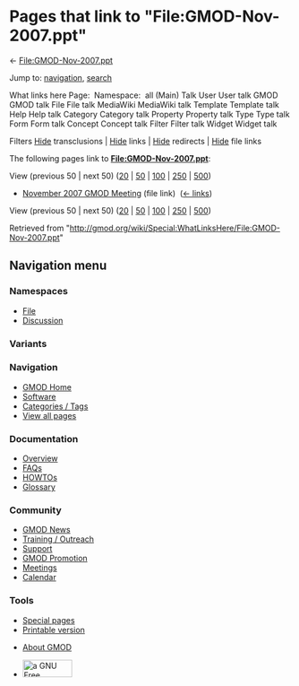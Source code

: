 <div id="mw-page-base" class="noprint">

</div>

<div id="mw-head-base" class="noprint">

</div>

<div id="content" class="mw-body" role="main">

<span id="top"></span>

<div id="mw-js-message" style="display:none;">

</div>



# <span dir="auto">Pages that link to "File:GMOD-Nov-2007.ppt"</span>

<div id="bodyContent">

<div id="contentSub">

←
[File:GMOD-Nov-2007.ppt](/wiki/File:GMOD-Nov-2007.ppt "File:GMOD-Nov-2007.ppt")

</div>

<div id="jump-to-nav" class="mw-jump">

Jump to: [navigation](#mw-navigation), [search](#p-search)

</div>

<div id="mw-content-text">

What links here Page:  Namespace:  all (Main) Talk User User talk GMOD
GMOD talk File File talk MediaWiki MediaWiki talk Template Template talk
Help Help talk Category Category talk Property Property talk Type Type
talk Form Form talk Concept Concept talk Filter Filter talk Widget
Widget talk

Filters
[Hide](/mediawiki/index.php?title=Special:WhatLinksHere/File:GMOD-Nov-2007.ppt&hidetrans=1 "Special:WhatLinksHere/File:GMOD-Nov-2007.ppt")
transclusions \|
[Hide](/mediawiki/index.php?title=Special:WhatLinksHere/File:GMOD-Nov-2007.ppt&hidelinks=1 "Special:WhatLinksHere/File:GMOD-Nov-2007.ppt")
links \|
[Hide](/mediawiki/index.php?title=Special:WhatLinksHere/File:GMOD-Nov-2007.ppt&hideredirs=1 "Special:WhatLinksHere/File:GMOD-Nov-2007.ppt")
redirects \|
[Hide](/mediawiki/index.php?title=Special:WhatLinksHere/File:GMOD-Nov-2007.ppt&hideimages=1 "Special:WhatLinksHere/File:GMOD-Nov-2007.ppt")
file links

The following pages link to
**[File:GMOD-Nov-2007.ppt](/wiki/File:GMOD-Nov-2007.ppt "File:GMOD-Nov-2007.ppt")**:

View (previous 50 \| next 50)
([20](/mediawiki/index.php?title=Special:WhatLinksHere/File:GMOD-Nov-2007.ppt&limit=20 "Special:WhatLinksHere/File:GMOD-Nov-2007.ppt")
\|
[50](/mediawiki/index.php?title=Special:WhatLinksHere/File:GMOD-Nov-2007.ppt&limit=50 "Special:WhatLinksHere/File:GMOD-Nov-2007.ppt")
\|
[100](/mediawiki/index.php?title=Special:WhatLinksHere/File:GMOD-Nov-2007.ppt&limit=100 "Special:WhatLinksHere/File:GMOD-Nov-2007.ppt")
\|
[250](/mediawiki/index.php?title=Special:WhatLinksHere/File:GMOD-Nov-2007.ppt&limit=250 "Special:WhatLinksHere/File:GMOD-Nov-2007.ppt")
\|
[500](/mediawiki/index.php?title=Special:WhatLinksHere/File:GMOD-Nov-2007.ppt&limit=500 "Special:WhatLinksHere/File:GMOD-Nov-2007.ppt"))

- [November 2007 GMOD
  Meeting](/wiki/November_2007_GMOD_Meeting "November 2007 GMOD Meeting")
  (file link) ‎ <span class="mw-whatlinkshere-tools">([←
  links](/mediawiki/index.php?title=Special:WhatLinksHere&target=November+2007+GMOD+Meeting "Special:WhatLinksHere"))</span>

View (previous 50 \| next 50)
([20](/mediawiki/index.php?title=Special:WhatLinksHere/File:GMOD-Nov-2007.ppt&limit=20 "Special:WhatLinksHere/File:GMOD-Nov-2007.ppt")
\|
[50](/mediawiki/index.php?title=Special:WhatLinksHere/File:GMOD-Nov-2007.ppt&limit=50 "Special:WhatLinksHere/File:GMOD-Nov-2007.ppt")
\|
[100](/mediawiki/index.php?title=Special:WhatLinksHere/File:GMOD-Nov-2007.ppt&limit=100 "Special:WhatLinksHere/File:GMOD-Nov-2007.ppt")
\|
[250](/mediawiki/index.php?title=Special:WhatLinksHere/File:GMOD-Nov-2007.ppt&limit=250 "Special:WhatLinksHere/File:GMOD-Nov-2007.ppt")
\|
[500](/mediawiki/index.php?title=Special:WhatLinksHere/File:GMOD-Nov-2007.ppt&limit=500 "Special:WhatLinksHere/File:GMOD-Nov-2007.ppt"))

</div>

<div class="printfooter">

Retrieved from
"<http://gmod.org/wiki/Special:WhatLinksHere/File:GMOD-Nov-2007.ppt>"

</div>

<div id="catlinks" class="catlinks catlinks-allhidden">

</div>

<div class="visualClear">

</div>

</div>

</div>

<div id="mw-navigation">

## Navigation menu

<div id="mw-head">



<div id="left-navigation">

<div id="p-namespaces" class="vectorTabs" role="navigation"
aria-labelledby="p-namespaces-label">

### Namespaces

- <span id="ca-nstab-image"><a href="/wiki/File:GMOD-Nov-2007.ppt" accesskey="c"
  title="View the file page [c]">File</a></span>
- <span id="ca-talk"><a
  href="/mediawiki/index.php?title=File_talk:GMOD-Nov-2007.ppt&amp;action=edit&amp;redlink=1"
  accesskey="t"
  title="Discussion about the content page [t]">Discussion</a></span>

</div>

<div id="p-variants" class="vectorMenu emptyPortlet" role="navigation"
aria-labelledby="p-variants-label">

### 

### Variants[](#)

<div class="menu">

</div>

</div>

</div>

<div id="right-navigation">





</div>



</div>

</div>

</div>

<div id="mw-panel">

<div id="p-logo" role="banner">

<a href="/wiki/Main_Page"
style="background-image: url(http://gmod.org/images/GMOD-cogs.png);"
title="Visit the main page"></a>

</div>

<div id="p-Navigation" class="portal" role="navigation"
aria-labelledby="p-Navigation-label">

### Navigation

<div class="body">

- <span id="n-GMOD-Home">[GMOD Home](/wiki/Main_Page)</span>
- <span id="n-Software">[Software](/wiki/GMOD_Components)</span>
- <span id="n-Categories-.2F-Tags">[Categories /
  Tags](/wiki/Categories)</span>
- <span id="n-View-all-pages">[View all
  pages](/wiki/Special:AllPages)</span>

</div>

</div>

<div id="p-Documentation" class="portal" role="navigation"
aria-labelledby="p-Documentation-label">

### Documentation

<div class="body">

- <span id="n-Overview">[Overview](/wiki/Overview)</span>
- <span id="n-FAQs">[FAQs](/wiki/Category:FAQ)</span>
- <span id="n-HOWTOs">[HOWTOs](/wiki/Category:HOWTO)</span>
- <span id="n-Glossary">[Glossary](/wiki/Glossary)</span>

</div>

</div>

<div id="p-Community" class="portal" role="navigation"
aria-labelledby="p-Community-label">

### Community

<div class="body">

- <span id="n-GMOD-News">[GMOD News](/wiki/GMOD_News)</span>
- <span id="n-Training-.2F-Outreach">[Training /
  Outreach](/wiki/Training_and_Outreach)</span>
- <span id="n-Support">[Support](/wiki/Support)</span>
- <span id="n-GMOD-Promotion">[GMOD
  Promotion](/wiki/GMOD_Promotion)</span>
- <span id="n-Meetings">[Meetings](/wiki/Meetings)</span>
- <span id="n-Calendar">[Calendar](/wiki/Calendar)</span>

</div>

</div>

<div id="p-tb" class="portal" role="navigation"
aria-labelledby="p-tb-label">

### Tools

<div class="body">

- <span id="t-specialpages"><a href="/wiki/Special:SpecialPages" accesskey="q"
  title="A list of all special pages [q]">Special pages</a></span>
- <span id="t-print"><a
  href="/mediawiki/index.php?title=Special:WhatLinksHere/File:GMOD-Nov-2007.ppt&amp;printable=yes"
  rel="alternate" accesskey="p"
  title="Printable version of this page [p]">Printable version</a></span>

</div>

</div>

</div>

</div>

<div id="footer" role="contentinfo">

- <span id="footer-places-about">[About
  GMOD](/wiki/GMOD:About "GMOD:About")</span>

<!-- -->

- <span id="footer-copyrightico">[<img src="http://www.gnu.org/graphics/gfdl-logo-small.png" width="88"
  height="31" alt="a GNU Free Documentation License" />](http://www.gnu.org/licenses/fdl-1.3.html)</span>


<div style="clear:both">

</div>

</div>
